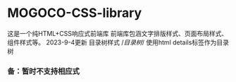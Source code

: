 # MOGOCO-CSS-library
这是一个纯HTML+CSS响应式前端库
前端库包涵文字排版样式、页面布局样式、组件样式等。
2023-9-4更新
目录树样式
/*目录树*/
使用html details标签作为目录树

### 备：暂时不支持相应式
